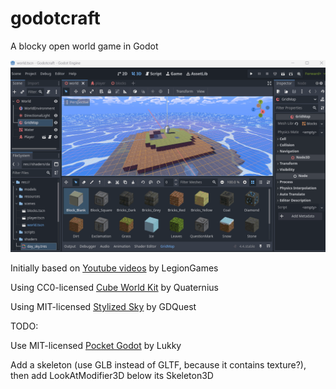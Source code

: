 # godotcraft

A blocky open world game in Godot

![screenshot](https://github.com/afarber/godotcraft/blob/main/screenshot.gif?raw=true)

Initially based on [Youtube videos](https://youtube.com/playlist?list=PLQZiuyZoMHcgQDKSv8L9IJ1y6VcVgFI7D) by LegionGames

Using CC0-licensed [Cube World Kit](https://quaternius.com/packs/cubeworldkit.html) by Quaternius

Using MIT-licensed [Stylized Sky](https://github.com/gdquest-demos/godot-4-stylized-sky) by GDQuest

TODO:

Use MIT-licensed [Pocket Godot](https://github.com/lukky-nl/Pocket-Godot) by Lukky

Add a skeleton (use GLB instead of GLTF, because it contains texture?), then add LookAtModifier3D below its Skeleton3D


